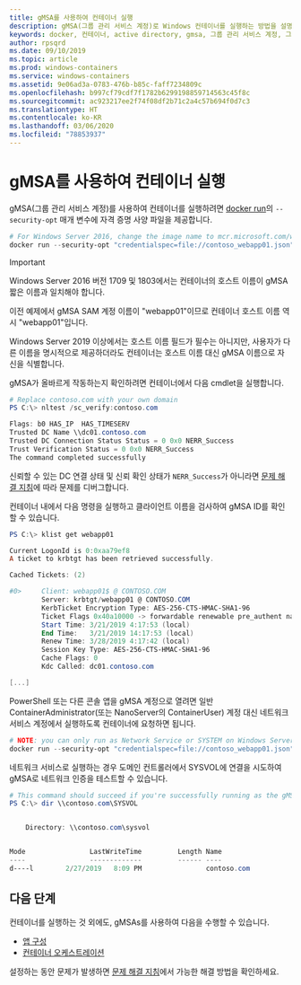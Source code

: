 ```yaml
---
title: gMSA를 사용하여 컨테이너 실행
description: gMSA(그룹 관리 서비스 계정)로 Windows 컨테이너를 실행하는 방법을 설명합니다.
keywords: docker, 컨테이너, active directory, gmsa, 그룹 관리 서비스 계정, 그룹관리서비스 계정
author: rpsqrd
ms.date: 09/10/2019
ms.topic: article
ms.prod: windows-containers
ms.service: windows-containers
ms.assetid: 9e06ad3a-0783-476b-b85c-faff7234809c
ms.openlocfilehash: b997cf79cdf7f1782b6299198859714563c45f8c
ms.sourcegitcommit: ac923217ee2f74f08df2b71c2a4c57b694f0d7c3
ms.translationtype: HT
ms.contentlocale: ko-KR
ms.lasthandoff: 03/06/2020
ms.locfileid: "78853937"
---
```

# <a name="run-a-container-with-a-gmsa"></a>gMSA를 사용하여 컨테이너 실행

gMSA(그룹 관리 서비스 계정)를 사용하여 컨테이너를 실행하려면 [docker run](https://docs.docker.com/engine/reference/run)의 `--security-opt` 매개 변수에 자격 증명 사양 파일을 제공합니다.

```powershell
# For Windows Server 2016, change the image name to mcr.microsoft.com/windows/servercore:ltsc2016
docker run --security-opt "credentialspec=file://contoso_webapp01.json" --hostname webapp01 -it mcr.microsoft.com/windows/servercore:ltsc2019 powershell
```

>[!IMPORTANT]
>Windows Server 2016 버전 1709 및 1803에서는 컨테이너의 호스트 이름이 gMSA 짧은 이름과 일치해야 합니다.

이전 예제에서 gMSA SAM 계정 이름이 "webapp01"이므로 컨테이너 호스트 이름 역시 "webapp01"입니다.

Windows Server 2019 이상에서는 호스트 이름 필드가 필수는 아니지만, 사용자가 다른 이름을 명시적으로 제공하더라도 컨테이너는 호스트 이름 대신 gMSA 이름으로 자신을 식별합니다.

gMSA가 올바르게 작동하는지 확인하려면 컨테이너에서 다음 cmdlet을 실행합니다.

```powershell
# Replace contoso.com with your own domain
PS C:\> nltest /sc_verify:contoso.com

Flags: b0 HAS_IP  HAS_TIMESERV
Trusted DC Name \\dc01.contoso.com
Trusted DC Connection Status Status = 0 0x0 NERR_Success
Trust Verification Status = 0 0x0 NERR_Success
The command completed successfully
```

신뢰할 수 있는 DC 연결 상태 및 신뢰 확인 상태가 `NERR_Success`가 아니라면 [문제 해결 지침](gmsa-troubleshooting.md#check-the-container)에 따라 문제를 디버그합니다.

컨테이너 내에서 다음 명령을 실행하고 클라이언트 이름을 검사하여 gMSA ID를 확인할 수 있습니다.

```powershell
PS C:\> klist get webapp01

Current LogonId is 0:0xaa79ef8
A ticket to krbtgt has been retrieved successfully.

Cached Tickets: (2)

#0>     Client: webapp01$ @ CONTOSO.COM
        Server: krbtgt/webapp01 @ CONTOSO.COM
        KerbTicket Encryption Type: AES-256-CTS-HMAC-SHA1-96
        Ticket Flags 0x40a10000 -> forwardable renewable pre_authent name_canonicalize
        Start Time: 3/21/2019 4:17:53 (local)
        End Time:   3/21/2019 14:17:53 (local)
        Renew Time: 3/28/2019 4:17:42 (local)
        Session Key Type: AES-256-CTS-HMAC-SHA1-96
        Cache Flags: 0
        Kdc Called: dc01.contoso.com

[...]
```

PowerShell 또는 다른 콘솔 앱을 gMSA 계정으로 열려면 일반 ContainerAdministrator(또는 NanoServer의 ContainerUser) 계정 대신 네트워크 서비스 계정에서 실행하도록 컨테이너에 요청하면 됩니다.

```powershell
# NOTE: you can only run as Network Service or SYSTEM on Windows Server 1709 and later
docker run --security-opt "credentialspec=file://contoso_webapp01.json" --hostname webapp01 --user "NT AUTHORITY\NETWORK SERVICE" -it mcr.microsoft.com/windows/servercore:ltsc2019 powershell
```

네트워크 서비스로 실행하는 경우 도메인 컨트롤러에서 SYSVOL에 연결을 시도하여 gMSA로 네트워크 인증을 테스트할 수 있습니다.

```powershell
# This command should succeed if you're successfully running as the gMSA
PS C:\> dir \\contoso.com\SYSVOL


    Directory: \\contoso.com\sysvol


Mode                LastWriteTime         Length Name
----                -------------         ------ ----
d----l        2/27/2019   8:09 PM                contoso.com
```

## <a name="next-steps"></a>다음 단계

컨테이너를 실행하는 것 외에도, gMSAs를 사용하여 다음을 수행할 수 있습니다.

- [앱 구성](gmsa-configure-app.md)
- [컨테이너 오케스트레이션](gmsa-orchestrate-containers.md)

설정하는 동안 문제가 발생하면 [문제 해결 지침](gmsa-troubleshooting.md)에서 가능한 해결 방법을 확인하세요.
